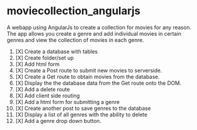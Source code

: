 # moviecollection_angularjs

A webapp using AngularJs to create a collection for movies for any reason. The app allows you create a genre and add individual movies in certain genres and view the collection of movies in each genre.


1. [X] Create a database with tables
2. [X] Create folder/set up
3. [X] Add html form
4. [X] Create a Post route to submit new movies to serverside.
5. [X] Create a Get route to obtain movies from the database.
6. [X] Display the the database data from the Get route onto the DOM.
7. [X] Add a delete route
8. [X] Add client side routing
9. [X] Add a html form for submitting a genre
10. [X] Create another post to save genres to the database
11. [X] Display a list of all genres with the ability to delete
12. [X] Add a genre drop down button.
